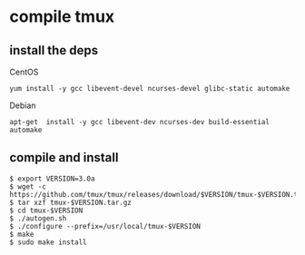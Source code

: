 # compile tmux

## install the deps

CentOS

``` shell
yum install -y gcc libevent-devel ncurses-devel glibc-static automake
```

Debian

``` shell
apt-get  install -y gcc libevent-dev ncurses-dev build-essential automake
```

## compile and install
```shell
$ export VERSION=3.0a
$ wget -c https://github.com/tmux/tmux/releases/download/$VERSION/tmux-$VERSION.tar.gz
$ tar xzf tmux-$VERSION.tar.gz
$ cd tmux-$VERSION
$ ./autogen.sh
$ ./configure --prefix=/usr/local/tmux-$VERSION
$ make
$ sudo make install
```
